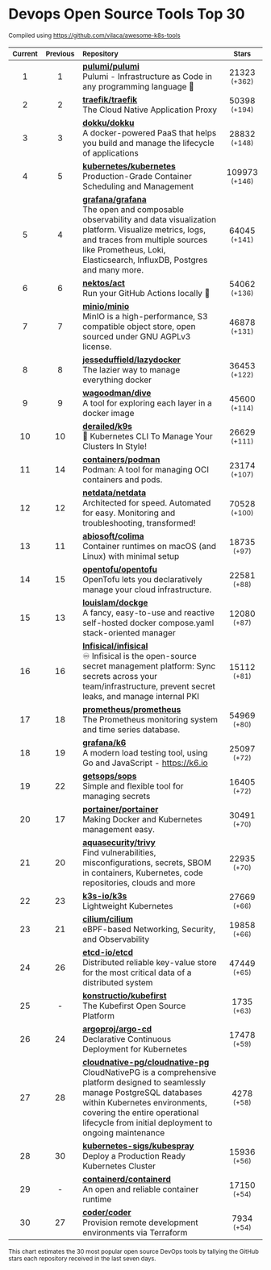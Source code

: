 # Devops Open Source Tools Top 30
<sup>Compiled using https://github.com/vilaca/awesome-k8s-tools</sup>
<div align="center">

|<sub>Current</sub>|<sub>Previous</sub>|<sub>Repository</sub>|<sub>Stars</sub>|
|:---:|:---:|:---|:---:|
|1|1|[**pulumi/pulumi**](https://github.com/pulumi/pulumi)<br/>Pulumi - Infrastructure as Code in any programming language 🚀|21323 <sup>(+362)</sup>|
|2|2|[**traefik/traefik**](https://github.com/traefik/traefik)<br/>The Cloud Native Application Proxy|50398 <sup>(+194)</sup>|
|3|3|[**dokku/dokku**](https://github.com/dokku/dokku)<br/>A docker-powered PaaS that helps you build and manage the lifecycle of applications|28832 <sup>(+148)</sup>|
|4|5|[**kubernetes/kubernetes**](https://github.com/kubernetes/kubernetes)<br/>Production-Grade Container Scheduling and Management|109973 <sup>(+146)</sup>|
|5|4|[**grafana/grafana**](https://github.com/grafana/grafana)<br/>The open and composable observability and data visualization platform. Visualize metrics, logs, and traces from multiple sources like Prometheus, Loki, Elasticsearch, InfluxDB, Postgres and many more. |64045 <sup>(+141)</sup>|
|6|6|[**nektos/act**](https://github.com/nektos/act)<br/>Run your GitHub Actions locally 🚀|54062 <sup>(+136)</sup>|
|7|7|[**minio/minio**](https://github.com/minio/minio)<br/>MinIO is a high-performance, S3 compatible object store, open sourced under GNU AGPLv3 license.|46878 <sup>(+131)</sup>|
|8|8|[**jesseduffield/lazydocker**](https://github.com/jesseduffield/lazydocker)<br/>The lazier way to manage everything docker|36453 <sup>(+122)</sup>|
|9|9|[**wagoodman/dive**](https://github.com/wagoodman/dive)<br/>A tool for exploring each layer in a docker image|45600 <sup>(+114)</sup>|
|10|10|[**derailed/k9s**](https://github.com/derailed/k9s)<br/>🐶 Kubernetes CLI To Manage Your Clusters In Style!|26629 <sup>(+111)</sup>|
|11|14|[**containers/podman**](https://github.com/containers/podman)<br/>Podman: A tool for managing OCI containers and pods.|23174 <sup>(+107)</sup>|
|12|12|[**netdata/netdata**](https://github.com/netdata/netdata)<br/>Architected for speed. Automated for easy. Monitoring and troubleshooting, transformed!|70528 <sup>(+100)</sup>|
|13|11|[**abiosoft/colima**](https://github.com/abiosoft/colima)<br/>Container runtimes on macOS (and Linux) with minimal setup|18735 <sup>(+97)</sup>|
|14|15|[**opentofu/opentofu**](https://github.com/opentofu/opentofu)<br/>OpenTofu lets you declaratively manage your cloud infrastructure.|22581 <sup>(+88)</sup>|
|15|13|[**louislam/dockge**](https://github.com/louislam/dockge)<br/>A fancy, easy-to-use and reactive self-hosted docker compose.yaml stack-oriented manager|12080 <sup>(+87)</sup>|
|16|16|[**Infisical/infisical**](https://github.com/Infisical/infisical)<br/>♾ Infisical is the open-source secret management platform: Sync secrets across your team/infrastructure, prevent secret leaks, and manage internal PKI|15112 <sup>(+81)</sup>|
|17|18|[**prometheus/prometheus**](https://github.com/prometheus/prometheus)<br/>The Prometheus monitoring system and time series database.|54969 <sup>(+80)</sup>|
|18|19|[**grafana/k6**](https://github.com/grafana/k6)<br/>A modern load testing tool, using Go and JavaScript - https://k6.io|25097 <sup>(+72)</sup>|
|19|22|[**getsops/sops**](https://github.com/getsops/sops)<br/>Simple and flexible tool for managing secrets|16405 <sup>(+72)</sup>|
|20|17|[**portainer/portainer**](https://github.com/portainer/portainer)<br/>Making Docker and Kubernetes management easy.|30491 <sup>(+70)</sup>|
|21|20|[**aquasecurity/trivy**](https://github.com/aquasecurity/trivy)<br/>Find vulnerabilities, misconfigurations, secrets, SBOM in containers, Kubernetes, code repositories, clouds and more|22935 <sup>(+70)</sup>|
|22|23|[**k3s-io/k3s**](https://github.com/k3s-io/k3s)<br/>Lightweight Kubernetes|27669 <sup>(+66)</sup>|
|23|21|[**cilium/cilium**](https://github.com/cilium/cilium)<br/>eBPF-based Networking, Security, and Observability|19858 <sup>(+66)</sup>|
|24|26|[**etcd-io/etcd**](https://github.com/etcd-io/etcd)<br/>Distributed reliable key-value store for the most critical data of a distributed system|47449 <sup>(+65)</sup>|
|25|-|[**konstructio/kubefirst**](https://github.com/konstructio/kubefirst)<br/>The Kubefirst Open Source Platform|1735 <sup>(+63)</sup>|
|26|24|[**argoproj/argo-cd**](https://github.com/argoproj/argo-cd)<br/>Declarative Continuous Deployment for Kubernetes|17478 <sup>(+59)</sup>|
|27|28|[**cloudnative-pg/cloudnative-pg**](https://github.com/cloudnative-pg/cloudnative-pg)<br/>CloudNativePG is a comprehensive platform designed to seamlessly manage PostgreSQL databases within Kubernetes environments, covering the entire operational lifecycle from initial deployment to ongoing maintenance|4278 <sup>(+58)</sup>|
|28|30|[**kubernetes-sigs/kubespray**](https://github.com/kubernetes-sigs/kubespray)<br/>Deploy a Production Ready Kubernetes Cluster|15936 <sup>(+56)</sup>|
|29|-|[**containerd/containerd**](https://github.com/containerd/containerd)<br/>An open and reliable container runtime|17150 <sup>(+54)</sup>|
|30|27|[**coder/coder**](https://github.com/coder/coder)<br/>Provision remote development environments via Terraform|7934 <sup>(+54)</sup>|


</div>

<sub>This chart estimates the 30 most popular open source DevOps tools by tallying the GitHub stars each repository received in the last seven days.</sub>
